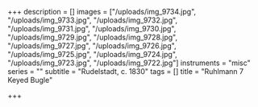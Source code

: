 +++
description = []
images = ["/uploads/img_9734.jpg", "/uploads/img_9733.jpg", "/uploads/img_9732.jpg", "/uploads/img_9731.jpg", "/uploads/img_9730.jpg", "/uploads/img_9729.jpg", "/uploads/img_9728.jpg", "/uploads/img_9727.jpg", "/uploads/img_9726.jpg", "/uploads/img_9725.jpg", "/uploads/img_9724.jpg", "/uploads/img_9723.jpg", "/uploads/img_9722.jpg"]
instruments = "misc"
series = ""
subtitle = "Rudelstadt, c. 1830"
tags = []
title = "Ruhlmann 7 Keyed Bugle"

+++
